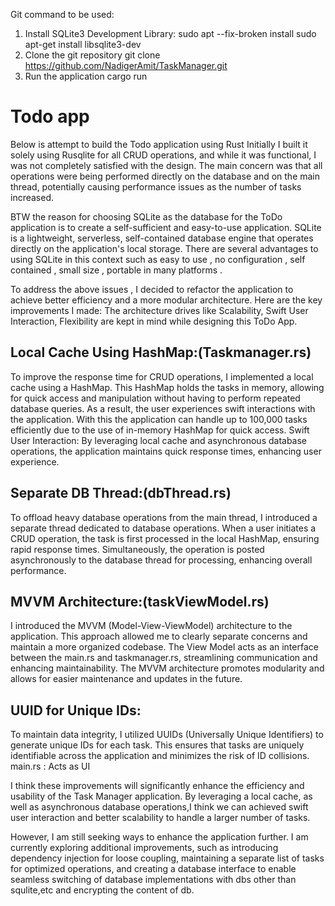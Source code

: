 Git command to be used:
1. Install SQLite3 Development Library:
   sudo apt --fix-broken install
   sudo apt-get install libsqlite3-dev
2. Clone the git repository
    git clone https://github.com/NadigerAmit/TaskManager.git
4. Run the application
cargo run 

# Todo app 

Below is attempt to build the Todo application using Rust 
Initially I built it solely using Rusqlite for all CRUD operations, and while it was functional, I was not completely satisfied with the design. The main concern was that all operations were being performed directly on the database and on the main thread, potentially causing performance issues as the number of tasks increased.

BTW the reason for choosing SQLite as the database for the ToDo application is to create a self-sufficient and easy-to-use application. SQLite is a lightweight, serverless, self-contained database engine that operates directly on the application's local storage. There are several advantages to using SQLite in this context such as easy to use , no configuration , self contained , small size , portable in many platforms .

To address the above issues  , I decided to refactor the application to achieve better efficiency and a more modular architecture. Here are the key improvements I made:
The architecture drives like Scalability, Swift User Interaction, Flexibility are kept in mind while designing this ToDo App.

## Local Cache Using HashMap:(Taskmanager.rs)
To improve the response time for CRUD operations, I implemented a local cache using a HashMap. This HashMap holds the tasks in memory, allowing for quick access and manipulation without having to perform repeated database queries. As a result, the user experiences swift interactions with the application. With this the application can handle up to 100,000 tasks efficiently due to the use of in-memory HashMap for quick access. 
Swift User Interaction: By leveraging local cache and asynchronous database operations, the application maintains quick response times, enhancing user experience.

## Separate DB Thread:(dbThread.rs)
To offload heavy database operations from the main thread, I introduced a separate thread dedicated to database operations. When a user initiates a CRUD operation, the task is first processed in the local HashMap, ensuring rapid response times. Simultaneously, the operation is posted asynchronously to the database thread for processing, enhancing overall performance.

## MVVM Architecture:(taskViewModel.rs)
I introduced the MVVM (Model-View-ViewModel) architecture to the application. This approach allowed me to clearly separate concerns and maintain a more organized codebase. The View Model acts as an interface between the main.rs and taskmanager.rs, streamlining communication and enhancing maintainability. The MVVM architecture promotes modularity and allows for easier maintenance and updates in the future.

## UUID for Unique IDs:
To maintain data integrity, I utilized UUIDs (Universally Unique Identifiers) to generate unique IDs for each task. This ensures that tasks are uniquely identifiable across the application and minimizes the risk of ID collisions.
main.rs : Acts as UI 

I think these improvements will significantly enhance the efficiency and usability of the Task Manager application. By leveraging a local cache, as well as asynchronous database operations,I think we can achieved swift user interaction and better scalability to handle a larger number of tasks.

However, I am still seeking ways to enhance the application further. I am currently exploring additional improvements, such as introducing dependency injection for loose coupling, maintaining a separate list of tasks for optimized operations, and creating a database interface to enable seamless switching of database implementations with dbs other than squlite,etc and encrypting the content of db.
